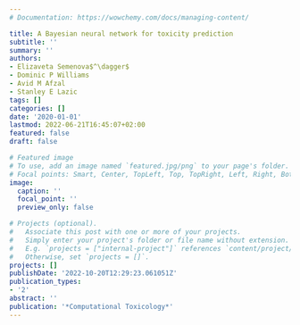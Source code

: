 ```yaml
---
# Documentation: https://wowchemy.com/docs/managing-content/

title: A Bayesian neural network for toxicity prediction
subtitle: ''
summary: ''
authors:
- Elizaveta Semenova$^\dagger$
- Dominic P Williams
- Avid M Afzal
- Stanley E Lazic
tags: []
categories: []
date: '2020-01-01'
lastmod: 2022-06-21T16:45:07+02:00
featured: false
draft: false

# Featured image
# To use, add an image named `featured.jpg/png` to your page's folder.
# Focal points: Smart, Center, TopLeft, Top, TopRight, Left, Right, BottomLeft, Bottom, BottomRight.
image:
  caption: ''
  focal_point: ''
  preview_only: false

# Projects (optional).
#   Associate this post with one or more of your projects.
#   Simply enter your project's folder or file name without extension.
#   E.g. `projects = ["internal-project"]` references `content/project/deep-learning/index.md`.
#   Otherwise, set `projects = []`.
projects: []
publishDate: '2022-10-20T12:29:23.061051Z'
publication_types:
- '2'
abstract: ''
publication: '*Computational Toxicology*'
---
```

